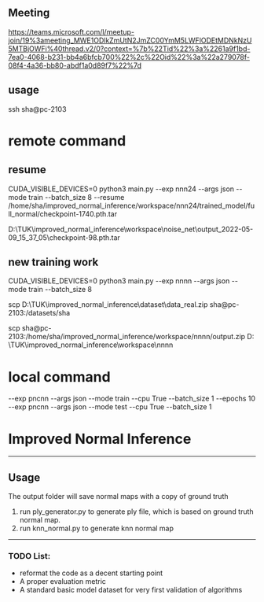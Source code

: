 ## Meeting

https://teams.microsoft.com/l/meetup-join/19%3ameeting_MWE1ODlkZmUtN2JmZC00YmM5LWFlODEtMDNkNzU5MTBjOWFi%40thread.v2/0?context=%7b%22Tid%22%3a%2261a9f1bd-7ea0-4068-b231-bb4a6bfcb700%22%2c%22Oid%22%3a%22a279078f-08f4-4a36-bb80-abdf1a0d89f7%22%7d

## usage

ssh sha@pc-2103

# remote command

## resume

CUDA_VISIBLE_DEVICES=0 python3 main.py --exp nnn24 --args json --mode train --batch_size 8 --resume
/home/sha/improved_normal_inference/workspace/nnn24/trained_model/full_normal/checkpoint-1740.pth.tar

D:\TUK\improved_normal_inference\workspace\noise_net\output_2022-05-09_15_37_05\checkpoint-98.pth.tar
## new training work

CUDA_VISIBLE_DEVICES=0 python3 main.py --exp nnnn --args json --mode train --batch_size 8

scp D:\TUK\improved_normal_inference\dataset\data_real.zip sha@pc-2103:/datasets/sha

scp sha@pc-2103:/home/sha/improved_normal_inference/workspace/nnnn/output.zip D:
\TUK\improved_normal_inference\workspace\nnnn

# local command

--exp pncnn --args json --mode train --cpu True --batch_size 1 --epochs 10 --exp pncnn --args json --mode test --cpu
True --batch_size 1

# Improved Normal Inference

---
## Usage
The output folder will save normal maps with a copy of ground truth

1. run ply_generator.py to generate ply file, which is based on ground truth normal map.
2. run knn_normal.py to generate knn normal map

---
### TODO List:
- reformat the code as a decent starting point
- A proper evaluation metric
- A standard basic model dataset for very first validation of algorithms



